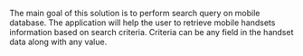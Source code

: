 The main goal of this solution is to perform search query on mobile database. The application will help the user to retrieve mobile handsets information based on search criteria. Criteria can be any field in the handset data along with any value. 
